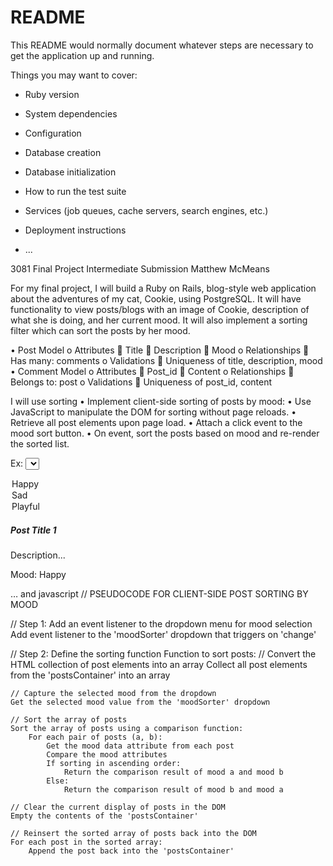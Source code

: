 # README

This README would normally document whatever steps are necessary to get the
application up and running.

Things you may want to cover:

* Ruby version

* System dependencies

* Configuration

* Database creation

* Database initialization

* How to run the test suite

* Services (job queues, cache servers, search engines, etc.)

* Deployment instructions

* ...

3081 Final Project
Intermediate Submission
Matthew McMeans


For my final project, I will build a Ruby on Rails, blog-style web application about the adventures of my cat, Cookie, using PostgreSQL. It will have functionality to view posts/blogs with an image of Cookie, description of what she is doing, and her current mood. It will also implement a sorting filter which can sort the posts by her mood. 

•	Post Model
o	Attributes
	Title
	Description
	Mood
o	Relationships
	Has many: comments
o	Validations 
	Uniqueness of title, description, mood
•	Comment Model
o	Attributes
	Post_id
	Content
o	Relationships 
	Belongs to: post
o	Validations
	Uniqueness of post_id, content

I will use sorting 
•	Implement client-side sorting of posts by mood:
•	Use JavaScript to manipulate the DOM for sorting without page reloads.
•	Retrieve all post elements upon page load.
•	Attach a click event to the mood sort button.
•	On event, sort the posts based on mood and re-render the sorted list.


Ex: 
<select id="moodSorter">
  <option value="happy">Happy</option>
  <option value="sad">Sad</option>
  <option value="playful">Playful</option>
</select>

<div id="postsContainer">
  <div class="card" data-mood="happy">
    <div class="card-body">
      <h5 class="card-title">Post Title 1</h5>
      <p class="card-text">Description...</p>
      <footer class="blockquote-footer">Mood: Happy</footer>
    </div>
  </div>
</div>

… and javascript
// PSEUDOCODE FOR CLIENT-SIDE POST SORTING BY MOOD

// Step 1: Add an event listener to the dropdown menu for mood selection
Add event listener to the 'moodSorter' dropdown that triggers on 'change'

// Step 2: Define the sorting function
Function to sort posts:
    // Convert the HTML collection of post elements into an array
    Collect all post elements from the 'postsContainer' into an array

    // Capture the selected mood from the dropdown
    Get the selected mood value from the 'moodSorter' dropdown

    // Sort the array of posts
    Sort the array of posts using a comparison function:
        For each pair of posts (a, b):
            Get the mood data attribute from each post
            Compare the mood attributes
            If sorting in ascending order:
                Return the comparison result of mood a and mood b
            Else:
                Return the comparison result of mood b and mood a

    // Clear the current display of posts in the DOM
    Empty the contents of the 'postsContainer'

    // Reinsert the sorted array of posts back into the DOM
    For each post in the sorted array:
        Append the post back into the 'postsContainer'

